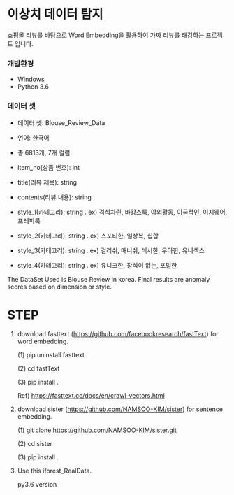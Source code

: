 # 이상치 데이터 탐지

쇼핑몰 리뷰를 바탕으로 Word Embedding을 활용하여 가짜 리뷰를 태깅하는 프로젝트 입니다.

### 개발환경
* Windows
* Python 3.6

### 데이터 셋

* 데이터 셋: Blouse_Review_Data
* 언어: 한국어

* 총 6813개, 7개 컬럼
* item_no(상품 번호): int
* title(리뷰 제목): string
* contents(리뷰 내용): string
* style_1(카테고리): string . ex) 격식차린, 바캉스룩, 야외활동, 이국적인, 이지웨어, 프레피룩
* style_2(카테고리): string . ex) 스포티한, 일상복, 힙합
* style_3(카테고리): string . ex) 걸리쉬, 매니쉬, 섹시한, 우아한, 유니섹스
* style_4(카테고리): string . ex) 유니크한, 장식이 없는, 포멀한

The DataSet Used is Blouse Review in korea. Final results are anomaly scores based on dimension or style.


# STEP 
 
 1. download fasttext (https://github.com/facebookresearch/fastText) for word embedding.
    
    (1) pip uninstall fasttext
  
    (2) cd fastText
  
    (3) pip install .
  
    Ref) https://fasttext.cc/docs/en/crawl-vectors.html

 2. download sister (https://github.com/NAMSOO-KIM/sister) for sentence embedding.
    
    (1) git clone https://github.com/NAMSOO-KIM/sister.git
  
    (2) cd sister
  
    (3) pip install .

 3. Use this iforest_RealData.
 
    py3.6 version
    
    
